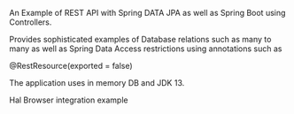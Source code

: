 An Example of REST API with Spring DATA JPA as well as
Spring Boot using Controllers.

Provides sophisticated examples of Database relations such as many to many
as well as Spring Data Access restrictions using annotations such as

@RestResource(exported = false)

The application uses in memory DB and JDK 13. 

Hal Browser integration example 